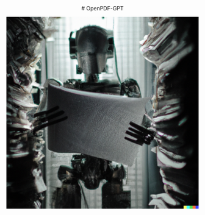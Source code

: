 <div align="center">
# OpenPDF-GPT

![Demo](https://github.com/Joseph-M-Cook/OpenPDF-GPT/blob/7f4e16b9bf1d949c4eec3a1543488c710d29d4e8/OpenPDF-GPT.png)
  </div>

